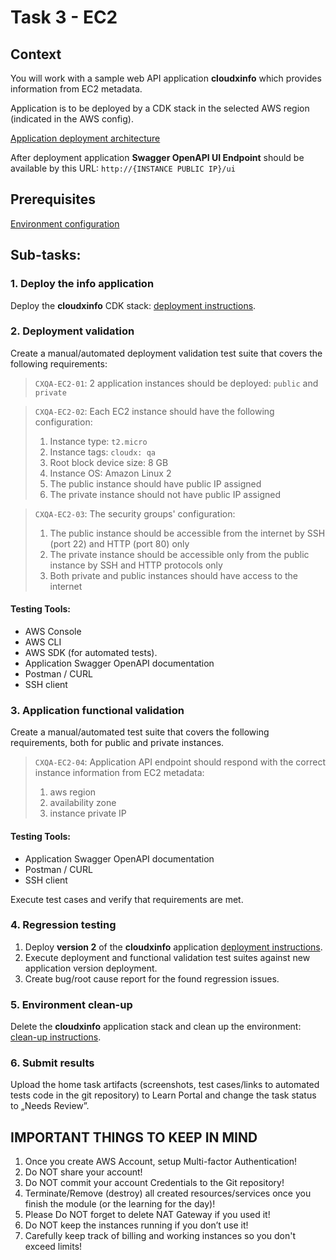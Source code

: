 # Task 3 - EC2

## Context

You will work with a sample web API application **cloudxinfo** which provides information from EC2 metadata.

Application is to be deployed by a CDK stack in the selected AWS region (indicated in the AWS config).

[Application deployment architecture](../../applications/docs/cloudxinfo.md)

After deployment application **Swagger OpenAPI UI Endpoint** should be available by this
URL: `http://{INSTANCE PUBLIC IP}/ui`

## Prerequisites

[Environment configuration](../../applications/README.md)

## Sub-tasks:

### 1. Deploy the info application

Deploy the **cloudxinfo** CDK stack: [deployment instructions](../../applications/docs/cloudxinfo.md).

### 2. Deployment validation

Create a manual/automated deployment validation test suite that covers the following requirements:

> `CXQA-EC2-01`: 2 application instances should be deployed: `public` and `private`

> `CXQA-EC2-02`: Each EC2 instance should have the following configuration:
> 1. Instance type: `t2.micro`
> 2. Instance tags: `cloudx: qa`
> 3. Root block device size: 8 GB
> 4. Instance OS: Amazon Linux 2
> 5. The public instance should have public IP assigned
> 6. The private instance should not have public IP assigned

> `CXQA-EC2-03`: The security groups' configuration:
> 1. The public instance should be accessible from the internet by SSH (port 22) and HTTP (port 80) only
> 2. The private instance should be accessible only from the public instance by SSH and HTTP protocols only
> 3. Both private and public instances should have access to the internet

#### Testing Tools:

* AWS Console
* AWS CLI
* AWS SDK (for automated tests).
* Application Swagger OpenAPI documentation
* Postman / CURL
* SSH client

### 3. Application functional validation

Create a manual/automated test suite that covers the following requirements, both for public and private instances.

> `CXQA-EC2-04`: Application API endpoint should respond with the correct instance information from EC2 metadata:
> 1. aws region
> 2. availability zone
> 3. instance private IP

#### Testing Tools:

* Application Swagger OpenAPI documentation
* Postman / CURL
* SSH client

Execute test cases and verify that requirements are met.

### 4. Regression testing

1. Deploy **version 2** of the **cloudxinfo**
   application [deployment instructions](../../applications/docs/cloudxinfo.md).
2. Execute deployment and functional validation test suites against new application version deployment.
3. Create bug/root cause report for the found regression issues.

### 5. Environment clean-up

Delete the **cloudxinfo** application stack and clean up the
environment: [clean-up instructions](../../applications/docs/cloudxinfo.md).

### 6. Submit results

Upload the home task artifacts (screenshots, test cases/links to automated tests code in the git repository) to Learn
Portal and change the task status to „Needs Review”.

## IMPORTANT THINGS TO KEEP IN MIND

1. Once you create AWS Account, setup Multi-factor Authentication!
2. Do NOT share your account!
3. Do NOT commit your account Credentials to the Git repository!
4. Terminate/Remove (destroy) all created resources/services once you finish the module (or the learning for the day)!
5. Please Do NOT forget to delete NAT Gateway if you used it!
6. Do NOT keep the instances running if you don’t use it!
7. Carefully keep track of billing and working instances so you don't exceed limits!
